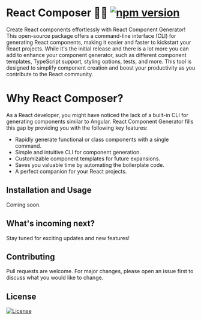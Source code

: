 # React Composer 🚀🚀 [![npm version](https://badge.fury.io/js/react-component-generator.svg)](https://badge.fury.io/js/react-component-generator)


Create React components effortlessly with React Component Generator! This open-source package offers a command-line interface (CLI) for generating React components, making it easier and faster to kickstart your React projects. While it's the initial release and there is a lot more you can add to enhance your component generator, such as different component templates, TypeScript support, styling options, tests, and more. This tool is designed to simplify component creation and boost your productivity as you contribute to the React community.

# Why React Composer?

As a React developer, you might have noticed the lack of a built-in CLI for generating components similar to Angular. React Component Generator fills this gap by providing you with the following key features:

* Rapidly generate functional or class components with a single command.
* Simple and intuitive CLI for component generation.
* Customizable component templates for future expansions.
* Saves you valuable time by automating the boilerplate code.
* A perfect companion for your React projects.

## Installation and Usage

Coming soon.

## What's incoming next?
Stay tuned for exciting updates and new features!

## Contributing

Pull requests are welcome. For major changes, please open an issue first
to discuss what you would like to change.



## License

[![License](https://img.shields.io/badge/License-MIT-blue.svg)](https://opensource.org/licenses/MIT)
